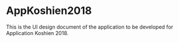 # AppKoshien2018
This is the UI design document of the application to be developed for Application Koshien 2018.
